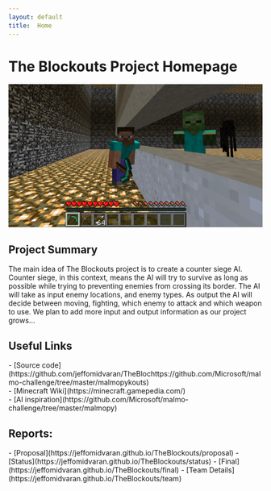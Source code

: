 ```yaml
---
layout: default
title:  Home
---
```


<h1> 
The Blockouts Project Homepage
</h1> 


<img src="images/zombie1.jpg">

<h2>Project Summary</h2>
<p>
The main idea of The Blockouts project is to create a counter siege AI. Counter siege, 
in this context, means the AI will try to survive as long as possible while trying to 
preventing enemies from crossing its border. The AI will take as input enemy locations, 
and enemy types. As output the AI will decide between moving, fighting, which enemy to 
attack and which weapon to use. We plan to add more input and output 
information as our project grows... 
</p>


<h2>Useful Links</h2>
<p>
- [Source code](https://github.com/jeffomidvaran/TheBlochttps://github.com/Microsoft/malmo-challenge/tree/master/malmopykouts)
<br>
- [Minecraft Wiki](https://minecraft.gamepedia.com/)
<br>
- [AI inspiration](https://github.com/Microsoft/malmo-challenge/tree/master/malmopy)
<br>
</p>


<h2>Reports:</h2>
- [Proposal](https://jeffomidvaran.github.io/TheBlockouts/proposal)
- [Status](https://jeffomidvaran.github.io/TheBlockouts/status)
- [Final](https://jeffomidvaran.github.io/TheBlockouts/final)
- [Team Details](https://jeffomidvaran.github.io/TheBlockouts/team)





<!-- What's Markdown (`.md`)?

Markdown is markup that lets you write hypertext (HTML) documents
in easy-to-read and easy-to-write plain text.
No angle brackets `<></>` required for
paragraphs, lists, blockquotes, tables, etc.


This is a paragraph (in Markdown). Some more
text here.

This is another paragraph.

This is a list:
- Orange
- Apple
- Blueberry

$$x^2 = y^2$$


Just getting started with Markdown?
See the [HTML <-> Markdown Quick Reference (Cheat Sheet)][quickref].


[quickref]: https://github.com/mundimark/quickrefs/blob/master/HTML.md -->
